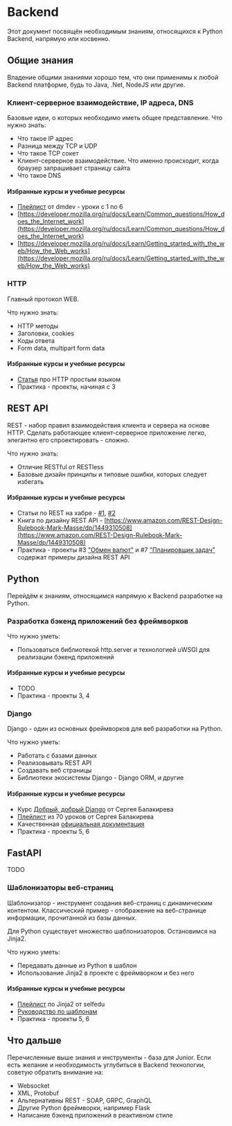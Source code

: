 # Backend

Этот документ посвящён необходимым знаниям, относящихся к Python Backend, напрямую или косвенно.

## Общие знания

Владение общими знаниями хорошо тем, что они применимы к любой Backend платформе, будь то Java, .Net, NodeJS или другие.

### Клиент-серверное взаимодействие, IP адреса, DNS

Базовые идеи, о которых необходимо иметь общее представление. Что нужно знать:
- Что такое IP адрес
- Разница между TCP и UDP
- Что такое TCP сокет
- Клиент-серверное взаимодействие. Что именно происходит, когда браузер запрашивает страницу сайта
- Что такое DNS

#### Избранные курсы и учебные ресурсы

- [Плейлист](https://www.youtube.com/playlist?list=PLnh8EajVFTl7_p5MgevvA41PvxQWq-jC8) от dmdev - уроки с 1 по 6
- [https://developer.mozilla.org/ru/docs/Learn/Common_questions/How_does_the_Internet_work](https://developer.mozilla.org/ru/docs/Learn/Common_questions/How_does_the_Internet_work)
- [https://developer.mozilla.org/ru/docs/Learn/Getting_started_with_the_web/How_the_Web_works](https://developer.mozilla.org/ru/docs/Learn/Getting_started_with_the_web/How_the_Web_works)

### HTTP

Главный протокол WEB.

Что нужно знать:
- HTTP методы
- Заголовки, cookies
- Коды ответа
- Form data, multipart form data

#### Избранные курсы и учебные ресурсы

- [Статья](https://zametkinapolyah.ru/servera-i-protokoly/chto-nuzhno-znat-pro-http-protokol-veb-razrabotchiku-pravila-http-protokola.html) про HTTP простым языком
- Практика - проекты, начиная с 3

## REST API

REST - набор правил взаимодействия клиента и сервера на основе HTTP. Сделать работающее клиент-серверное приложение легко, элегантно его спроектировать - сложно. 

Что нужно знать:
- Отличие RESTful от RESTless
- Базовые дизайн принципы и типовые ошибки, которых следует избегать

#### Избранные курсы и учебные ресурсы

- Статьи по REST на хабре - [#1](https://habr.com/ru/post/483202/), [#2](https://habr.com/ru/post/351890/)
- Книга по дизайну REST API - [https://www.amazon.com/REST-Design-Rulebook-Mark-Masse/dp/1449310508](https://www.amazon.com/REST-Design-Rulebook-Mark-Masse/dp/1449310508)
- Практика - проекты #3 ["Обмен валют"](../../Projects/CurrencyExchange/index.md) и #7 ["Планировщик задач"](../../Projects/TaskTracker/index.md) содержат примеры дизайна REST API

## Python

Перейдём к знаниям, относящимся напрямую к Backend разработке на Python.

### Разработка бэкенд приложений без фреймворков

Что нужно уметь:
- Пользоваться библиотекой http.server и технологией uWSGI для реализации бэкенд приложений 

#### Избранные курсы и учебные ресурсы

- TODO
- Практика - проекты 3, 4

### Django

Django - один из основных фреймворков для веб разработки на Python.

Что нужно уметь:
- Работать с базами данных
- Реализовывать REST API
- Создавать веб страницы
- Библиотеки экосистемы Django - Django ORM, и другие

#### Избранные курсы и учебные ресурсы

- Курс [Добрый, добрый Django](https://stepik.org/course/183363/) от Сергея Балакирева
- [Плейлист](https://www.youtube.com/playlist?list=PLA0M1Bcd0w8yU5h2vwZ4LO7h1xt8COUXl) из 70 уроков от Сергея Балакирева
- Качественная [официальная документация](https://docs.djangoproject.com/en/5.0/)
- Практика - проекты 5, 6

## FastAPI

TODO

### Шаблонизаторы веб-страниц

Шаблонизатор - инструмент создания веб-страниц с динамическим контентом. Классический пример - отображение на веб-странице информации, прочитанной из базы данных.

Для Python существует множество шаблонизаторов. Остановимся на Jinja2.

Что нужно уметь:
- Передавать данные из Python в шаблон
- Использование Jinja2 в проекте с фреймворком и без него

#### Избранные курсы и учебные ресурсы

- [Плейлист](https://www.youtube.com/playlist?list=PLA0M1Bcd0w8wfmtElObQrBbZjY6XeA06U) по Jinja2 от selfedu
- [Руководство по шаблонам](https://proglib-io.turbopages.org/turbo/proglib.io/s/p/rukovodstvo-dlya-nachinayushchih-po-shablonam-jinja-v-flask-2022-09-05)
- Практика - проекты 5, 6

## Что дальше

Перечисленные выше знания и инструменты - база для Junior. Если есть желание и необходимость углубиться в Backend технологии, советую обратить внимание на:
- Websocket
- XML, Protobuf
- Альтернативны REST - SOAP, GRPC, GraphQL
- Другие Python фреймворки, например Flask
- Написание бэкенд приложений в реактивном стиле

